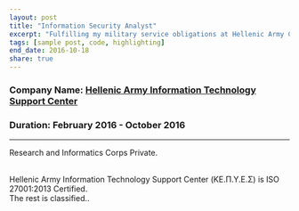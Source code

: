 ```yaml
---
layout: post
title: "Information Security Analyst"
excerpt: "Fulfilling my military service obligations at Hellenic Army Cyber Defence Department"
tags: [sample post, code, highlighting]
end_date: 2016-10-18
share: true
---
```


### Company Name: [Hellenic Army Information Technology Support Center](http://army.gr/)

### Duration: February 2016 - October 2016

---
Research and Informatics Corps Private.

<br/>
Hellenic Army Information Technology Support Center (ΚΕ.Π.Υ.Ε.Σ) is ISO 27001:2013 Certified. 

<br/>
The rest is classified..
